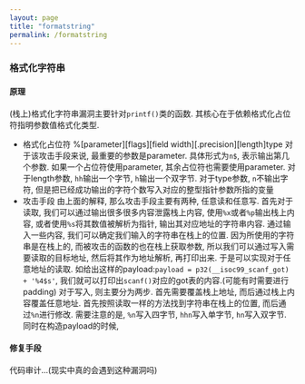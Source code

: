 ```yaml
---
layout: page
title: "formatstring"
permalink: /formatstring
---
```

### 格式化字符串
#### 原理
(栈上)格式化字符串漏洞主要针对`printf()`类的函数. 其核心在于依赖格式化占位符指明参数值格式化类型.
* 格式化占位符
    %[parameter][flags][field width][.precision][length]type
    对于该攻击手段来说, 最重要的参数是parameter. 具体形式为`n$`, 表示输出第几个参数. 如果一个占位符使用parameter, 其余占位符也需要使用parameter.
    对于length参数, `hh`输出一个字节, `h`输出一个双字节.
    对于type参数, `n`不输出字符, 但是把已经成功输出的字符个数写入对应的整型指针参数所指的变量
* 攻击手段
    由上面的解释, 那么攻击手段主要有两种, 任意读和任意写.
    首先对于读取, 我们可以通过输出很多很多内容泄露栈上内容, 使用`%x`或者`%p`输出栈上内容, 或者使用`%s`将其数值被解析为指针, 输出其对应地址的字符串内容. 通过输入一些内容, 我们可以确定我们输入的字符串在栈上的位置.
    因为所使用的字符串是在栈上的, 而被攻击的函数的也在栈上获取参数, 所以我们可以通过写入需要读取的目标地址, 然后将其作为地址解析, 再打印出来. 于是可以实现对于任意地址的读取.
    如给出这样的payload:`payload = p32(__isoc99_scanf_got) + '%4$s'`, 我们就可以打印出`scanf()`对应的got表的内容.(可能有时需要进行padding)
    对于写入, 则主要分为两步. 首先需要覆盖栈上地址, 而后通过栈上内容覆盖任意地址.
    首先按照读取一样的方法找到字符串在栈上的位置, 而后通过`%n`进行修改. 需要注意的是, `%n`写入四字节, `hhn`写入单字节, `hn`写入双字节. 同时在构造payload的时候, 
#### 修复手段
代码审计...(现实中真的会遇到这种漏洞吗)